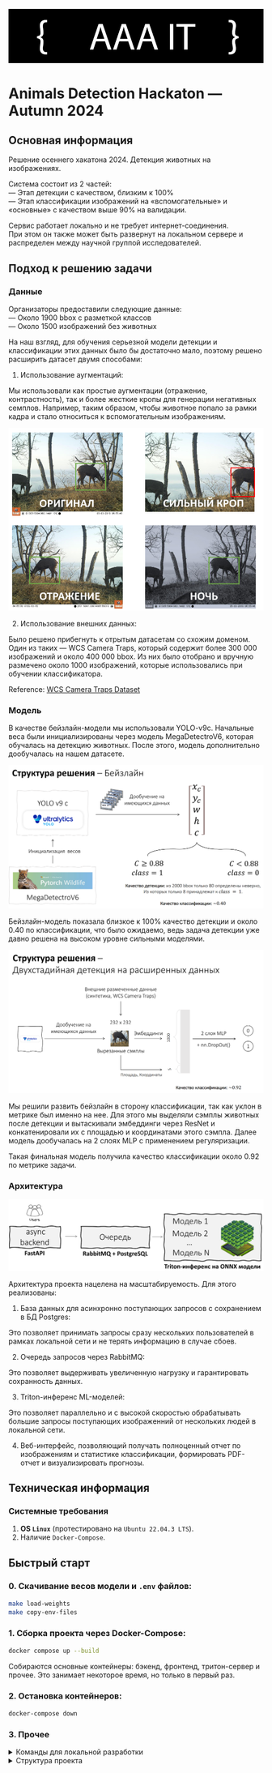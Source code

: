 ![](./data/logo-black.png)

# Animals Detection Hackaton — Autumn 2024

## Основная информация

Решение осеннего хакатона 2024. Детекция животных на изображениях.

Система состоит из 2 частей: \
— Этап детекции с качеством, близким к 100% \
— Этап классификации изображений на «вспомогательные» и «основные»  с качеством выше 90% на валидации.

Сервис работает локально и не требует интернет-соединения. \
При этом он также может быть развернут на локальном сервере и распределен между научной группой исследователей.


## Подход к решению задачи

### Данные

Организаторы предоставили следующие данные: \
— Около 1900 bbox с разметкой классов \
— Около 1500 изображений без животных

На наш взгляд, для обучения серьезной модели детекции и классификации этих данных было бы достаточно мало, 
поэтому решено расширить датасет двумя способами:

1. Использование аугментаций:

Мы использовали как простые аугментации (отражение, контрастность), так и более жесткие кропы для генерации негативных семплов.
Например, таким образом, чтобы животное попало за рамки кадра и стало относиться к вспомогательным изображениям.

![](./data/aug.png)

2. Использование внешних данных:

Было решено прибегнуть к отрытым датасетам со схожим доменом. Один из таких — WCS Camera Traps, который содержит более 300 000 изображений и около 400 000 bbox.
Из них было отобрано и вручную размечено около 1000 изображений, которые использовались при обучении классификатора.

Reference: [WCS Camera Traps Dataset](https://lila.science/datasets/wcscameratraps)

### Модель

В качестве бейзлайн-модели мы использовали YOLO-v9c. Начальные веса были инициализированы через модель MegaDetectroV6, которая
обучалась на детекцию животных. После этого, модель дополнительно дообучалась на нашем датасете.

![](./data/model-1.png)

Бейзлайн-модель показала близкое к 100% качество детекции и около 0.40 по классификации, что было ожидаемо, ведь
задача детекции уже давно решена на высоком уровне сильными моделями.

![](./data/model-2.png)

Мы решили развить бейзлайн в сторону классификации, так как уклон в метрике был именно на нее.
Для этого мы выделяли сэмплы животных после детекции и вытаскивали эмбеддинги через ResNet и конкатенировали их с площадью и координатами этого сэмпла.
Далее модель дообучалась на 2 слоях MLP с применением регуляризации.

Такая финальная модель получила качество классификации около 0.92 по метрике задачи.

### Архитектура

![](./data/backend.png)

Архитектура проекта нацелена на масштабируемость. Для этого реализованы:

1. База данных для асинхронно поступающих запросов с сохранением в БД Postgres:

Это позволяет принимать запросы сразу нескольких пользователей в рамках локальной сети и не терять информацию в случае сбоев.

2. Очередь запросов через RabbitMQ:

Это позволяет выдерживать увеличенную нагрузку и гарантировать сохранность данных.

3. Triton-инференс ML-моделей:

Это позволяет параллельно и с высокой скоростью обрабатывать большие запросы поступающих изображенний от нескольких людей в локальной сети.

4. Веб-интерфейс, позволяющий получать полноценный отчет по изображениям и статистике классификации, 
формировать PDF-отчет и визуализировать прогнозы.


## Техническая информация 

### Системные требования

1. **OS `Linux`** (протестировано на `Ubuntu 22.04.3 LTS`).
2. Наличие `Docker-Compose`.


## Быстрый старт

### 0. Скачивание весов модели и `.env` файлов:
```bash
make load-weights
make copy-env-files
```

### 1. Сборка проекта через Docker-Compose:
```bash
docker compose up --build
```

Собираются основные контейнеры: бэкенд, фронтенд, тритон-сервер и прочее.
Это занимает некоторое время, но только в первый раз.


### 2. Остановка контейнеров:

```bash
docker-compose down
```


### 3. Прочее

<details>
  <summary>Команды для локальной разработки</summary>

1. Локальная сборка проекта
   ```bash
   make setup
   ```
2. Запуск тестирования
    ```bash
    make tests
    ```
3. Запуск линтера кода
    ```bash
    make lint
    ```
   
4. Справочная информация по всем командам
    ```bash
    make help
    ```
</details>

<details>
  <summary>Структура проекта</summary>

```linux
.
├── animals          <--- Основной код
│   ├── backend      <--- Бекенд
│   ├── triton       <--- Тритон инференс
│   └── frontend     <--- Фронтенд
├── data             <--- Используемые данные
├── docker           <--- Докер-файлы
├── docs             <--- Документация
├── notebooks        <--- Тестирование гипотез, ноутбуки
└── tests            <--- Тесты
```
</details>